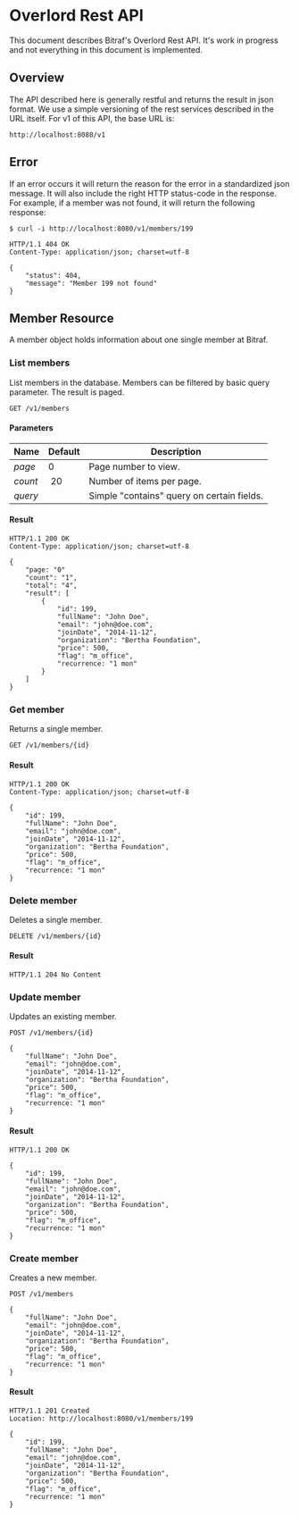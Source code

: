 
# Overlord Rest API

This document describes Bitraf's Overlord Rest API. It's work in progress and not everything in this document is implemented.

## Overview

The API described here is generally restful and returns the result in json format. We use a simple versioning of the
rest services described in the URL itself. For v1 of this API, the base URL is:

    http://localhost:8080/v1

## Error

If an error occurs it will return the reason for the error in a standardized json message. It will also include the
right HTTP status-code in the response. For example, if a member was not found, it will return the following
response:

    $ curl -i http://localhost:8080/v1/members/199

    HTTP/1.1 404 OK
    Content-Type: application/json; charset=utf-8

    {
        "status": 404,
        "message": "Member 199 not found"
    }

## Member Resource

A member object holds information about one single member at Bitraf.

### List members

List members in the database. Members can be filtered by basic query parameter. The result is paged.

    GET /v1/members

#### Parameters

Name | Default | Description
--- | --- | ---
*page* | 0 | Page number to view.
*count* | 20 | Number of items per page.
*query* | | Simple "contains" query on certain fields.

#### Result

    HTTP/1.1 200 OK
    Content-Type: application/json; charset=utf-8

    {
        "page: "0"
        "count": "1",
        "total": "4",
        "result": [
            {
                "id": 199,
                "fullName": "John Doe",
                "email": "john@doe.com",
                "joinDate", "2014-11-12",
                "organization": "Bertha Foundation",
                "price": 500,
                "flag": "m_office",
                "recurrence: "1 mon"
            }
        ]
    }


### Get member

Returns a single member.

    GET /v1/members/{id}

#### Result

    HTTP/1.1 200 OK
    Content-Type: application/json; charset=utf-8

    {
        "id": 199,
        "fullName": "John Doe",
        "email": "john@doe.com",
        "joinDate", "2014-11-12",
        "organization": "Bertha Foundation",
        "price": 500,
        "flag": "m_office",
        "recurrence: "1 mon"
    }


### Delete member

Deletes a single member.

    DELETE /v1/members/{id}

#### Result

    HTTP/1.1 204 No Content


### Update member

Updates an existing member.

    POST /v1/members/{id}

    {
        "fullName": "John Doe",
        "email": "john@doe.com",
        "joinDate", "2014-11-12",
        "organization": "Bertha Foundation",
        "price": 500,
        "flag": "m_office",
        "recurrence: "1 mon"
    }

#### Result

    HTTP/1.1 200 OK

    {
        "id": 199,
        "fullName": "John Doe",
        "email": "john@doe.com",
        "joinDate", "2014-11-12",
        "organization": "Bertha Foundation",
        "price": 500,
        "flag": "m_office",
        "recurrence: "1 mon"
    }

### Create member

Creates a new member.

    POST /v1/members

    {
        "fullName": "John Doe",
        "email": "john@doe.com",
        "joinDate", "2014-11-12",
        "organization": "Bertha Foundation",
        "price": 500,
        "flag": "m_office",
        "recurrence: "1 mon"
    }

#### Result

    HTTP/1.1 201 Created
    Location: http://localhost:8080/v1/members/199

    {
        "id": 199,
        "fullName": "John Doe",
        "email": "john@doe.com",
        "joinDate", "2014-11-12",
        "organization": "Bertha Foundation",
        "price": 500,
        "flag": "m_office",
        "recurrence: "1 mon"
    }
